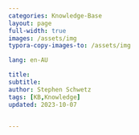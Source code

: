 ```yaml
---
categories: Knowledge-Base
layout: page
full-width: true
images: /assets/img
typora-copy-images-to: /assets/img

lang: en-AU

title:
subtitle: 
author: Stephen Schwetz
tags: [KB,Knowledge]
updated: 2023-10-07


---
```




